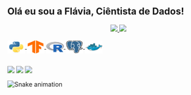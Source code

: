 ## Olá eu sou a Flávia, Ciêntista de Dados!
<div align="center">
  <a href="https://linktr.ee/FlaviaGaia">
  <img height="180em" src="https://github-readme-stats.vercel.app/api?username=flaviagaia&show_icons=true&theme=cobalt&include_all_commits=true&count_private=true"/>
  <img height="180em" src="https://github-readme-stats.vercel.app/api/top-langs/?username=flaviagaia&layout=compact&langs_count=7&theme=cobalt"/>
</div>
<div style="display: inline_block"><br>
  <img align="center" alt="Flavia-Python" height="30" width="40" src="https://raw.githubusercontent.com/devicons/devicon/master/icons/python/python-original.svg">
  <img align="center" alt="Flavia-Tensorflow" height="30" width="40" src="https://raw.githubusercontent.com/devicons/devicon/master/icons/tensorflow/tensorflow-original.svg">
  <img align="center" alt="Flavia-R" height="30" width="40" src="https://raw.githubusercontent.com/devicons/devicon/master/icons/r/r-original.svg">
  <img align="center" alt="Flavia-PostgreSQL" height="30" width="40" src="https://raw.githubusercontent.com/devicons/devicon/master/icons/postgresql/postgresql-original.svg">
  <img align="center" alt="Flavia-Docker" height="30" width="40" src="https://raw.githubusercontent.com/devicons/devicon/master/icons/docker/docker-original.svg">
</div>
  
  ##
 
<div> 
 <a href = "https://www.kaggle.com/flaviagg" target="_blank"><img src="https://kaggle.com/static/images/open-in-kaggle.svg"></a> 
 <a href = "https://www.linkedin.com/in/Flávia-Gaia" target="_blank"><img src="https://img.shields.io/badge/LinkedIn-0077B5?style=for-the-badge&logo=linkedin&logoColor=white" target="_blank"></a> 
 <a href = "mailto:flaviaggpaula@gmail.com"><img src="https://img.shields.io/badge/-Gmail-%23333?style=for-the-badge&logo=gmail&logoColor=white" target="_blank"></a>
  
  <!--
  ![Snake animation](https://github.com/flaviagaia/flaviagaia/blob/main/.github/workflows/cobrinha.yml)
   -->
  ![Snake animation](https://github.com/camilahl/camilahl/blob/output/github-contribution-grid-snake.svg)
   
  </div>
  
</div>
